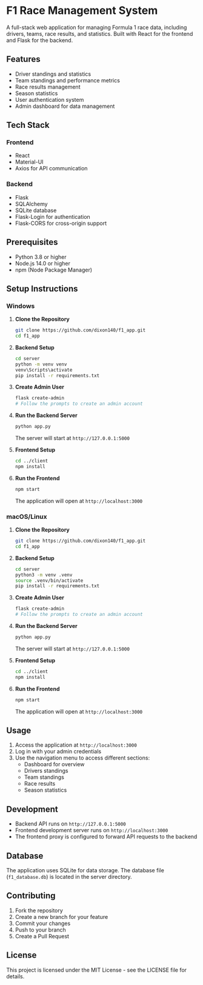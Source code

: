# F1 Race Management System

A full-stack web application for managing Formula 1 race data, including drivers, teams, race results, and statistics. Built with React for the frontend and Flask for the backend.

## Features

- Driver standings and statistics
- Team standings and performance metrics
- Race results management
- Season statistics
- User authentication system
- Admin dashboard for data management

## Tech Stack

### Frontend
- React
- Material-UI
- Axios for API communication

### Backend
- Flask
- SQLAlchemy
- SQLite database
- Flask-Login for authentication
- Flask-CORS for cross-origin support

## Prerequisites

- Python 3.8 or higher
- Node.js 14.0 or higher
- npm (Node Package Manager)

## Setup Instructions

### Windows

1. **Clone the Repository**
   ```bash
   git clone https://github.com/dixon140/f1_app.git
   cd f1_app
   ```

2. **Backend Setup**
   ```bash
   cd server
   python -m venv venv
   venv\Scripts\activate
   pip install -r requirements.txt
   ```

3. **Create Admin User**
   ```bash
   flask create-admin
   # Follow the prompts to create an admin account
   ```

4. **Run the Backend Server**
   ```bash
   python app.py
   ```
   The server will start at `http://127.0.0.1:5000`

5. **Frontend Setup**
   ```bash
   cd ../client
   npm install
   ```

6. **Run the Frontend**
   ```bash
   npm start
   ```
   The application will open at `http://localhost:3000`

### macOS/Linux

1. **Clone the Repository**
   ```bash
   git clone https://github.com/dixon140/f1_app.git
   cd f1_app
   ```

2. **Backend Setup**
   ```bash
   cd server
   python3 -m venv .venv
   source .venv/bin/activate
   pip install -r requirements.txt
   ```

3. **Create Admin User**
   ```bash
   flask create-admin
   # Follow the prompts to create an admin account
   ```

4. **Run the Backend Server**
   ```bash
   python app.py
   ```
   The server will start at `http://127.0.0.1:5000`

5. **Frontend Setup**
   ```bash
   cd ../client
   npm install
   ```

6. **Run the Frontend**
   ```bash
   npm start
   ```
   The application will open at `http://localhost:3000`

## Usage

1. Access the application at `http://localhost:3000`
2. Log in with your admin credentials
3. Use the navigation menu to access different sections:
   - Dashboard for overview
   - Drivers standings
   - Team standings
   - Race results
   - Season statistics

## Development

- Backend API runs on `http://127.0.0.1:5000`
- Frontend development server runs on `http://localhost:3000`
- The frontend proxy is configured to forward API requests to the backend

## Database

The application uses SQLite for data storage. The database file (`f1_database.db`) is located in the server directory.

## Contributing

1. Fork the repository
2. Create a new branch for your feature
3. Commit your changes
4. Push to your branch
5. Create a Pull Request

## License

This project is licensed under the MIT License - see the LICENSE file for details. 